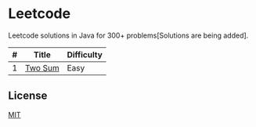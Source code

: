 # Leetcode

Leetcode solutions in Java for 300+ problems[Solutions are being added].

| # | Title | Difficulty |
|---| ----- | ---------- |
1|[Two Sum](https://leetcode.com/problems/two-sum/description/)|Easy|

## License
[MIT](https://github.com/scaffeinate/leetcode/blob/master/LICENSE)
